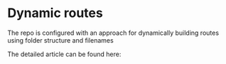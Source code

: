 # Dynamic routes

The repo is configured with an approach for dynamically building routes using folder structure and filenames

The detailed article can be found here:
